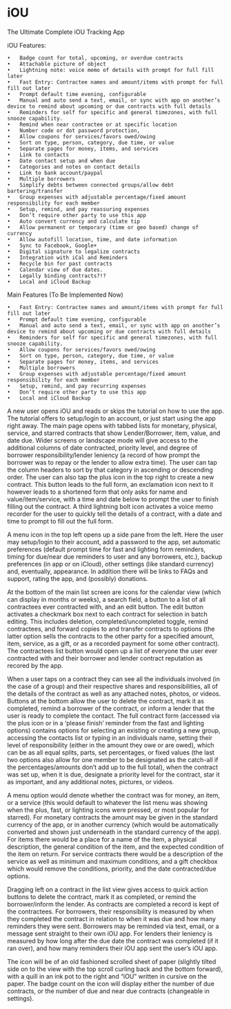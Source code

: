 iOU
===

The Ultimate Complete iOU Tracking App

iOU Features:

	•	Badge count for total, upcoming, or overdue contracts
	•	Attachable picture of object
	•	Lightning note: voice memo of details with prompt for full fill later
	•	Fast Entry: Contractee names and amount/items with prompt for full fill out later
	•	Prompt default time evening, configurable
	•	Manual and auto send a text, email, or sync with app on another’s device to remind about upcoming or due contracts with full details
	•	Reminders for self for specific and general timezones, with full snooze capability.
	•	Remind when near contractee or at specific location
	•	Number code or dot password protection,
	•	Allow coupons for services/favors owed/owing
	•	Sort on type, person, category, due time, or value
	•	Separate pages for money, items, and services
	•	Link to contacts
	•	Date contact setup and when due
	•	Categories and notes on contact details
	•	Link to bank account/paypal
	•	Multiple borrowers
	•	Simplify debts between connected groups/allow debt bartering/transfer
	•	Group expenses with adjustable percentage/fixed amount responsibility for each member
	•	Setup, remind, and pay reassuring expenses
	•	Don’t require other party to use this app
	•	Auto convert currency and calculate tip
	•	Allow permanent or temporary (time or geo based) change of currency
	•	Allow autofill location, time, and date information
	•	Sync to Facebook, Google+
	•	Digital signature to legalize contracts
	•	Integration with iCal and Reminders
	•	Recycle bin for past contracts
	•	Calendar view of due dates.
	•	Legally binding contracts?!?
	•	Local and iCloud Backup


Main Features (To Be Implemented Now)

	•	Fast Entry: Contractee names and amount/items with prompt for full fill out later
	•	Prompt default time evening, configurable
	•	Manual and auto send a text, email, or sync with app on another’s device to remind about upcoming or due contracts with full details
	•	Reminders for self for specific and general timezones, with full snooze capability.
	•	Allow coupons for services/favors owed/owing
	•	Sort on type, person, category, due time, or value
	•	Separate pages for money, items, and services
	•	Multiple borrowers
	•	Group expenses with adjustable percentage/fixed amount responsibility for each member
	•	Setup, remind, and pay recurring expenses
	•	Don’t require other party to use this app
	•	Local and iCloud Backup

A new user opens iOU and reads or skips the tutorial on how to use the app.  The tutorial offers to setup/login to an account, or just start using the app right away.  The main page opens with tabbed lists for monetary, physical, service, and starred contracts that show Lender/Borrower, item, value, and date due.  Wider screens or landscape mode will give access to the additional columns of date contracted, priority level, and degree of borrower responsibility/lender leniency (a record of how prompt the borrower was to repay or the lender to allow extra time).  The user can tap the column headers to sort by that category in ascending or descending order.  The user can also tap the plus icon in the top right to create a new contract.  This button leads to the full form, an exclamation icon next to it however leads to a shortened form that only asks for name and value/item/service, with a time and date below to prompt the user to finish filling out the contract.  A third lightning bolt icon activates a voice memo recorder for the user to quickly tell the details of a contract, with a date and time to prompt to fill out the full form.

A menu icon in the top left opens up a side pane from the left.  Here the user may setup/login to their account, add a password to the app, set automatic preferences (default prompt time for fast and lighting form reminders, timing for due/near due reminders to user and any borrowers, etc.), backup preferences (in app or on iCloud), other settings (like standard currency) and, eventually, appearance.  In addition there will be links to FAQs and support, rating the app, and (possibly) donations.

At the bottom of the main list screen are icons for the calendar view (which can display in months or weeks), a search field, a button to a list of all contractees ever contracted with, and an edit button.  The edit button activates a checkmark box next to each contract for selection in batch editing.  This includes deletion, completed/uncompleted toggle, remind contractees, and forward copies to and transfer contracts to options (the latter option sells the contracts to the other party for a specified amount, item, service, as a gift, or as a recorded payment for some other contract).  The contractees list button would open up a list of everyone the user ever contracted with and their borrower and lender contract reputation as recored by the app.

When a user taps on a contract they can see all the individuals involved (in the case of a group) and their respective shares and responsibilities, all of the details of the contract as well as any attached notes, photos, or videos.  Buttons at the bottom allow the user to delete the contract, mark it as completed, remind a borrower of the contract, or inform a lender that the user is ready to complete the contact.  The full contract form (accessed via the plus icon or in a ‘please finish’ reminder from the fast and lighting options) contains options for selecting an existing or creating a new group, accessing the contacts list or typing in an individuals name, setting their level of responsibility (either in the amount they owe or are owed), which can be as all equal splits, parts, set percentages, or fixed values (the last two options also allow for one member to be designated as the catch-all if the percentages/amounts don’t add up to the full total), when the contract was set up, when it is due, designate a priority level for the contract, star it as important, and any additional notes, pictures, or videos.

A menu option would denote whether the contract was for money, an item, or a service (this would default to whatever the list menu was showing when the plus, fast, or lighting icons were pressed, or most popular for starred).  For monetary contracts the amount may be given in the standard currency of the app, or in another currency (which would be automatically converted and shown just underneath in the standard currency of the app).  For items there would be a place for a name of the item, a physical description, the general condition of the item, and the expected condition of the item on return.  For service contracts there would be a description of the service as well as minimum and maximum conditions, and a gift checkbox which would remove the conditions, priority, and the date contracted/due options.

Dragging left on a contract in the list view gives access to quick action buttons to delete the contract, mark it as completed, or remind the borrower/inform the lender.  As contracts are completed a record is kept of the contractees.  For borrowers, their responsibility is measured by when they completed the contract in relation to when it was due and how many reminders they were sent.  Borrowers may be reminded via text, email, or a message sent straight to their own iOU app.  For lenders their leniency is measured by how long after the due date the contract was completed (if it ran over), and how many reminders their iOU app sent the user’s iOU app.

The icon will be of an old fashioned scrolled sheet of paper (slightly tilted side on to the view with the top scroll curling back and the bottom forward), with a quill in an ink pot to the right and “iOU” written in cursive on the paper.  The badge count on the icon will display either the number of due contracts, or the number of due and near due contracts (changeable in settings).
